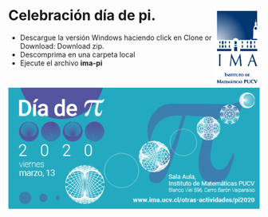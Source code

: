 <h1> Celebración día de pi.
<img src="ima-pi/img/Logotipo-IMA-oficial.png"
      alt="drawing" width="90" align="right" />
 </h1>
 
* Descargue la versión Windows haciendo click en Clone or Download: Download zip.
* Descomprima en una carpeta local
* Ejecute el archivo **ima-pi**


<img src="ima-pi/img/Dia-de-Pi-2020-web-intro.png"
     style="float: right;" alt="drawing"  />


